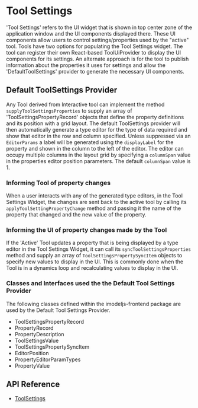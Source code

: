 # Tool Settings

'Tool Settings' refers to the UI widget that is shown in top center zone of the application window and the UI components displayed there. These UI components allow users to control settings/properties used by the "active" tool. Tools have two options for populating the Tool Settings widget. The tool can register their own React-based ToolUiProvider to display the UI components for its settings. An alternate approach is for the tool to publish information about the properties it uses for settings and allow the 'DefaultToolSettings' provider to generate the necessary UI components.

## Default ToolSettings Provider

Any Tool derived from Interactive tool can implement the method `supplyToolSettingsProperties` to supply an array of 'ToolSettingsPropertyRecord' objects that define the  property definitions and its position with a grid layout. The default ToolSettings provider will then automatically generate a type editor for the type of data required and show that editor in the row and column specified.  Unless suppressed via an `EditorParams` a label will be generated using the `displayLabel` for the property and shown in the column to the left of the editor.  The editor can occupy multiple columns in the layout grid by specifying a `columnSpan` value in the properties editor position parameters. The default `columnSpan` value is 1.

### Informing Tool of property changes

When a user interacts with any of the generated type editors, in the Tool Settings Widget, the changes are sent back to the active tool by calling its `applyToolSettingPropertyChange` method and passing it the name of the property that changed and the new value of the property.

### Informing the UI of property changes made by the Tool

If the 'Active' Tool updates a property that is being displayed by a type editor in the Tool Settings Widget, it can call its `syncToolSettingsProperties` method and supply an array of `ToolSettingsPropertySyncItem` objects to specify new values to display in the UI. This is commonly done when the Tool is in a dynamics loop and recalculating values to display in the UI.

### Classes and Interfaces used the the Default Tool Settings Provider

The following classes defined within the imodeljs-frontend package are used by the Default Tool Settings Provider.

* ToolSettingsPropertyRecord
* PropertyRecord
* PropertyDescription
* ToolSettingsValue
* ToolSettingsPropertySyncItem
* EditorPosition
* PropertyEditorParamTypes
* PropertyValue

## API Reference

* [ToolSettings]($ui-framework:ToolSettings)
